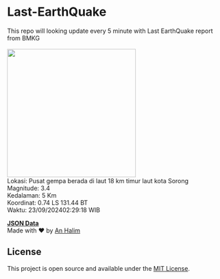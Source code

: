 # Last-EarthQuake
This repo will looking update every 5 minute with Last EarthQuake report from BMKG
<br>
<br>
<img src="https://static.bmkg.go.id/20240923022918.mmi.jpg" width="300"/>
<br>
Lokasi: Pusat gempa berada di laut 18 km timur laut kota Sorong <br>
Magnitude: 3.4 <br>
Kedalaman: 5 Km <br>
Koordinat: 0.74 LS 131.44 BT <br>
Waktu: 23/09/202402:29:18 WIB <br>

<a href="./data/data.json">**JSON Data**</a>
<br>
Made with ❤️ by <a href="https://github.com/an-halim">An Halim</a>
## License

This project is open source and available under the [MIT License](LICENSE).
